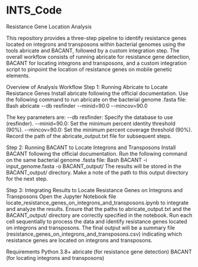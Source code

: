 # INTS_Code
Resistance Gene Location Analysis

This repository provides a three-step pipeline to identify resistance genes located on integrons and transposons within bacterial genomes using the tools abricate and BACANT, followed by a custom integration step. The overall workflow consists of running abricate for resistance gene detection, BACANT for locating integrons and transposons, and a custom integration script to pinpoint the location of resistance genes on mobile genetic elements.

Overview of Analysis Workflow
Step 1: Running Abricate to Locate Resistance Genes
Install abricate following the official documentation.
Use the following command to run abricate on the bacterial genome .fasta file:
Bash abricate --db resfinder --minid=90.0 --mincov=90.0 

The key parameters are:
--db resfinder: Specify the database to use (resfinder).
--minid=90.0: Set the minimum percent identity threshold (90%).
--mincov=90.0: Set the minimum percent coverage threshold (90%).
Record the path of the abricate_output.txt file for subsequent steps.

Step 2: Running BACANT to Locate Integrons and Transposons
Install BACANT following the official documentation.
Run the following command on the same bacterial genome .fasta file:
Bash BACANT -i input_genome.fasta -o BACANT_output/
The results will be stored in the BACANT_output/ directory. Make a note of the path to this output directory for the next step.

Step 3: Integrating Results to Locate Resistance Genes on Integrons and Transposons
Open the Jupyter Notebook file locate_resistance_genes_on_integrons_and_transposons.ipynb to integrate and analyze the results.
Ensure that the paths to abricate_output.txt and the BACANT_output/ directory are correctly specified in the notebook.
Run each cell sequentially to process the data and identify resistance genes located on integrons and transposons.
The final output will be a summary file (resistance_genes_on_integrons_and_transposons.csv) indicating which resistance genes are located on integrons and transposons.

Requirements
Python 3.8+
abricate (for resistance gene detection)
BACANT (for locating integrons and transposons)
